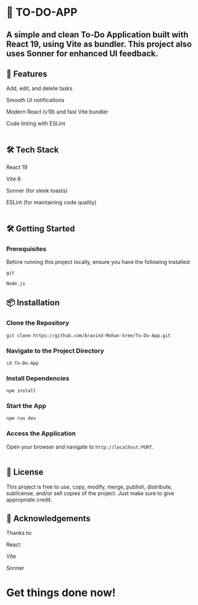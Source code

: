 # 📝 TO-DO-APP

## A simple and clean To-Do Application built with React 19, using Vite as bundler. This project also uses Sonner for enhanced UI feedback.

## 🚀 Features<br>

Add, edit, and delete tasks

Smooth UI notifications

Modern React (v19) and fast Vite bundler

Code linting with ESLint<br><br>
  
## 🛠️ Tech Stack

React 19

Vite 6

Sonner (for sleek toasts)

ESLint (for maintaining code quality)<br><br>

## 🛠️ Getting Started

### Prerequisites

Before running this project locally, ensure you have the following installed:

`git`

`Node.js`

## 📦 Installation

### Clone the Repository

```
git clone https://github.com/Aravind-Mohan-Sree/To-Do-App.git
```

### Navigate to the Project Directory

```
cd To-Do-App
```

### Install Dependencies

```
npm install
```

### Start the App

```
npm run dev
```

### Access the Application

Open your browser and navigate to `http://localhost:PORT`.<br><br>

## 📄 License

This project is free to use, copy, modify, merge, publish, distribute, sublicense, and/or sell copies of the project.
Just make sure to give appropriate credit.

## 🙌 Acknowledgements

Thanks to:

React

Vite

Sonner

# Get things done now!

